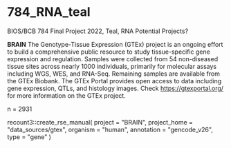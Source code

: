 # 784_RNA_teal
BIOS/BCB 784 Final Project 2022, Teal, RNA
Potential Projects?

**BRAIN**
The Genotype-Tissue Expression (GTEx) project is an ongoing effort to build a comprehensive public resource to study tissue-specific gene expression and regulation. Samples were collected from 54 non-diseased tissue sites across nearly 1000 individuals, primarily for molecular assays including WGS, WES, and RNA-Seq. Remaining samples are available from the GTEx Biobank. The GTEx Portal provides open access to data including gene expression, QTLs, and histology images. Check <https://gtexportal.org/> for more information on the GTEx project.

n = 2931

recount3::create_rse_manual(
    project = "BRAIN",
    project_home = "data_sources/gtex",
    organism = "human",
    annotation = "gencode_v26",
    type = "gene"
)
``````````````````````````````````````````````````````````````````